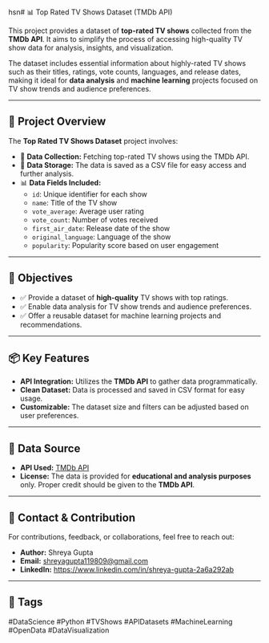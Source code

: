 hsn# 📊 Top Rated TV Shows Dataset (TMDb API)

This project provides a dataset of **top-rated TV shows** collected from the **TMDb API**. It aims to simplify the process of accessing high-quality TV show data for analysis, insights, and visualization.  

The dataset includes essential information about highly-rated TV shows such as their titles, ratings, vote counts, languages, and release dates, making it ideal for **data analysis** and **machine learning** projects focused on TV show trends and audience preferences.  

---

## 📁 Project Overview

The **Top Rated TV Shows Dataset** project involves:  
- 📡 **Data Collection:** Fetching top-rated TV shows using the TMDb API.  
- 🧩 **Data Storage:** The data is saved as a CSV file for easy access and further analysis.  
- 📊 **Data Fields Included:**  
   - `id`: Unique identifier for each show  
   - `name`: Title of the TV show  
   - `vote_average`: Average user rating  
   - `vote_count`: Number of votes received  
   - `first_air_date`: Release date of the show  
   - `original_language`: Language of the show  
   - `popularity`: Popularity score based on user engagement  

---

## 🎯 Objectives

- ✅ Provide a dataset of **high-quality** TV shows with top ratings.  
- ✅ Enable data analysis for TV show trends and audience preferences.  
- ✅ Offer a reusable dataset for machine learning projects and recommendations.  

---

## 📦 Key Features

- **API Integration:** Utilizes the **TMDb API** to gather data programmatically.  
- **Clean Dataset:** Data is processed and saved in CSV format for easy usage.  
- **Customizable:** The dataset size and filters can be adjusted based on user preferences.  

---

## 📡 Data Source

- **API Used:** [TMDb API]([https://www.themoviedb.org/documentation/api](https://api.themoviedb.org/3/discover/tv?include_adult=false&language=en-US&page=1&sort_by=vote_average.desc&vote_count.gte=200))  
- **License:** The data is provided for **educational and analysis purposes** only. Proper credit should be given to the **TMDb API**.  

---

## 📩 Contact & Contribution

For contributions, feedback, or collaborations, feel free to reach out:  
- **Author:** Shreya Gupta
- **Email:** shreyagupta119809@gmail.com
- **LinkedIn:** https://www.linkedin.com/in/shreya-gupta-2a6a292ab

---

## 🔖 Tags  
#DataScience #Python #TVShows #APIDatasets #MachineLearning #OpenData #DataVisualization  

